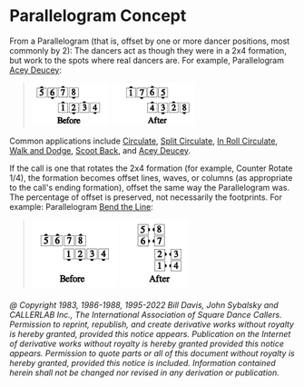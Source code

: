 
# Parallelogram Concept

From a Parallelogram (that is, offset by one or more dancer positions, most
commonly by 2): The dancers act as though they were in a 2x4 formation, but work
to the spots where real dancers are. 
For example, Parallelogram [Acey Deucey](../plus/acey_deucey.md):

> 
> ![alt](parallelogram_concept_1a.png)
> ![alt](parallelogram_concept_1b.png)
> 

Common applications include
[Circulate](../b1/circulate.md),
[Split Circulate](../b1/circulate.md),
[In Roll Circulate](../a2/in_roll_circulate.md),
[Walk and Dodge](../ms/walk_and_dodge.md),
[Scoot Back](../ms/scoot_back.md), and
[Acey Deucey](../plus/acey_deucey.md).

 If the call is one that rotates the 2x4 formation
(for example, Counter Rotate 1/4), the formation becomes offset lines, waves, or columns
(as appropriate to the call's ending formation), offset the same way the
Parallelogram was.
The percentage of offset is preserved, not necessarily the footprints.
For example: Parallelogram [Bend the Line](../b1/bend_the_line.md):

> 
> ![alt](parallelogram_concept_2a.png)
> ![alt](parallelogram_concept_2b.png)
> 

###### @ Copyright 1983, 1986-1988, 1995-2022 Bill Davis, John Sybalsky and CALLERLAB Inc., The International Association of Square Dance Callers. Permission to reprint, republish, and create derivative works without royalty is hereby granted, provided this notice appears. Publication on the Internet of derivative works without royalty is hereby granted provided this notice appears. Permission to quote parts or all of this document without royalty is hereby granted, provided this notice is included. Information contained herein shall not be changed nor revised in any derivation or publication.

